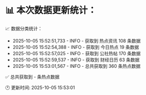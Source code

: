 📊 本次数据更新统计：
==========================

📈 数据分类统计：
- 2025-10-05 15:52:51,733 - INFO - 获取到 热点资讯 108 条数据
- 2025-10-05 15:52:54,388 - INFO - 获取到 今日热点 19 条数据
- 2025-10-05 15:52:57,025 - INFO - 获取到 公社热帖 170 条数据
- 2025-10-05 15:52:59,537 - INFO - 获取到 财经日历 63 条数据
- 2025-10-05 15:53:01,567 - INFO - 总共获取到 360 条热点数据

✅ 总共获取到 - 条热点数据

🕐 更新时间: 2025-10-05 15:53:01
